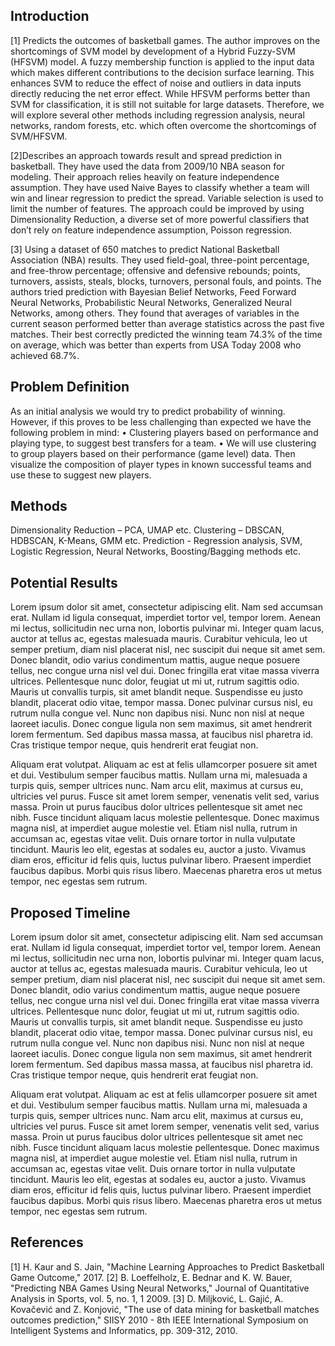 
## Introduction

[1] Predicts the outcomes of basketball games. The author improves on the shortcomings of SVM model by development of a Hybrid Fuzzy-SVM (HFSVM) model. A fuzzy membership function is applied to the input data which makes different contributions to the decision surface learning. This enhances SVM to reduce the effect of noise and outliers in data inputs directly reducing the net error effect. While HFSVM performs better than SVM for classification, it is still not suitable for large datasets. Therefore, we will explore several other methods including regression analysis, neural networks, random forests, etc. which often overcome the shortcomings of SVM/HFSVM.

[2]Describes an approach towards result and spread prediction in basketball. They have used the data from 2009/10 NBA season for modeling. Their approach relies heavily on feature independence assumption. They have used Naive Bayes to classify whether a team will win and linear regression to predict the spread. Variable selection is used to limit the number of features. The approach could be improved by using Dimensionality Reduction, a diverse set of more powerful classifiers that don’t rely on feature independence assumption, Poisson regression.

[3] Using a dataset of 650 matches to predict National Basketball Association (NBA) results. They used field-goal, three-point percentage, and free-throw percentage; offensive and defensive rebounds; points, turnovers, assists, steals, blocks, turnovers, personal fouls, and points. The authors tried prediction with Bayesian Belief Networks, Feed Forward Neural Networks, Probabilistic Neural Networks, Generalized Neural Networks, among others. They found that averages of variables in the current season performed better than average statistics across the past five matches. Their best correctly predicted the winning team 74.3% of the time on average, which was better than experts from USA Today 2008 who achieved 68.7%.


## Problem Definition

As an initial analysis we would try to predict probability of winning.
However, if this proves to be less challenging than expected we have the following problem in mind:
•	Clustering players based on performance and playing type, to suggest best transfers for a team.
•	We will use clustering to group players based on their performance (game level) data. Then visualize the composition of player types in known successful teams and use these to suggest new players.


## Methods

Dimensionality Reduction – PCA, UMAP etc.
Clustering – DBSCAN, HDBSCAN, K-Means, GMM etc.
Prediction - Regression analysis, SVM, Logistic Regression, Neural Networks, Boosting/Bagging methods etc.


## Potential Results

Lorem ipsum dolor sit amet, consectetur adipiscing elit. Nam sed accumsan erat. Nullam id ligula consequat, imperdiet tortor vel, tempor lorem. Aenean mi lectus, sollicitudin nec urna non, lobortis pulvinar mi. Integer quam lacus, auctor at tellus ac, egestas malesuada mauris. Curabitur vehicula, leo ut semper pretium, diam nisl placerat nisl, nec suscipit dui neque sit amet sem. Donec blandit, odio varius condimentum mattis, augue neque posuere tellus, nec congue urna nisl vel dui. Donec fringilla erat vitae massa viverra ultrices. Pellentesque nunc dolor, feugiat ut mi ut, rutrum sagittis odio. Mauris ut convallis turpis, sit amet blandit neque. Suspendisse eu justo blandit, placerat odio vitae, tempor massa. Donec pulvinar cursus nisl, eu rutrum nulla congue vel. Nunc non dapibus nisi. Nunc non nisl at neque laoreet iaculis. Donec congue ligula non sem maximus, sit amet hendrerit lorem fermentum. Sed dapibus massa massa, at faucibus nisl pharetra id. Cras tristique tempor neque, quis hendrerit erat feugiat non.

Aliquam erat volutpat. Aliquam ac est at felis ullamcorper posuere sit amet et dui. Vestibulum semper faucibus mattis. Nullam urna mi, malesuada a turpis quis, semper ultrices nunc. Nam arcu elit, maximus at cursus eu, ultricies vel purus. Fusce sit amet lorem semper, venenatis velit sed, varius massa. Proin ut purus faucibus dolor ultrices pellentesque sit amet nec nibh. Fusce tincidunt aliquam lacus molestie pellentesque. Donec maximus magna nisl, at imperdiet augue molestie vel. Etiam nisl nulla, rutrum in accumsan ac, egestas vitae velit. Duis ornare tortor in nulla vulputate tincidunt. Mauris leo elit, egestas at sodales eu, auctor a justo. Vivamus diam eros, efficitur id felis quis, luctus pulvinar libero. Praesent imperdiet faucibus dapibus. Morbi quis risus libero. Maecenas pharetra eros ut metus tempor, nec egestas sem rutrum.



## Proposed Timeline

Lorem ipsum dolor sit amet, consectetur adipiscing elit. Nam sed accumsan erat. Nullam id ligula consequat, imperdiet tortor vel, tempor lorem. Aenean mi lectus, sollicitudin nec urna non, lobortis pulvinar mi. Integer quam lacus, auctor at tellus ac, egestas malesuada mauris. Curabitur vehicula, leo ut semper pretium, diam nisl placerat nisl, nec suscipit dui neque sit amet sem. Donec blandit, odio varius condimentum mattis, augue neque posuere tellus, nec congue urna nisl vel dui. Donec fringilla erat vitae massa viverra ultrices. Pellentesque nunc dolor, feugiat ut mi ut, rutrum sagittis odio. Mauris ut convallis turpis, sit amet blandit neque. Suspendisse eu justo blandit, placerat odio vitae, tempor massa. Donec pulvinar cursus nisl, eu rutrum nulla congue vel. Nunc non dapibus nisi. Nunc non nisl at neque laoreet iaculis. Donec congue ligula non sem maximus, sit amet hendrerit lorem fermentum. Sed dapibus massa massa, at faucibus nisl pharetra id. Cras tristique tempor neque, quis hendrerit erat feugiat non.

Aliquam erat volutpat. Aliquam ac est at felis ullamcorper posuere sit amet et dui. Vestibulum semper faucibus mattis. Nullam urna mi, malesuada a turpis quis, semper ultrices nunc. Nam arcu elit, maximus at cursus eu, ultricies vel purus. Fusce sit amet lorem semper, venenatis velit sed, varius massa. Proin ut purus faucibus dolor ultrices pellentesque sit amet nec nibh. Fusce tincidunt aliquam lacus molestie pellentesque. Donec maximus magna nisl, at imperdiet augue molestie vel. Etiam nisl nulla, rutrum in accumsan ac, egestas vitae velit. Duis ornare tortor in nulla vulputate tincidunt. Mauris leo elit, egestas at sodales eu, auctor a justo. Vivamus diam eros, efficitur id felis quis, luctus pulvinar libero. Praesent imperdiet faucibus dapibus. Morbi quis risus libero. Maecenas pharetra eros ut metus tempor, nec egestas sem rutrum.

## References
[1] 	H. Kaur and S. Jain, "Machine Learning Approaches to Predict Basketball Game Outcome," 2017.
[2] 	B. Loeffelholz, E. Bednar and K. W. Bauer, "Predicting NBA Games Using Neural Networks," Journal of Quantitative Analysis in Sports, vol. 5, no. 1, 1 2009. 
[3] 	D. Miljković, L. Gajić, A. Kovačević and Z. Konjović, "The use of data mining for basketball matches outcomes prediction," SIISY 2010 - 8th IEEE International Symposium on Intelligent Systems and Informatics, pp. 309-312, 2010. 

